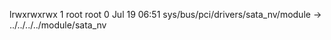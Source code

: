 lrwxrwxrwx 1 root root 0 Jul 19 06:51 sys/bus/pci/drivers/sata_nv/module -> ../../../../module/sata_nv
